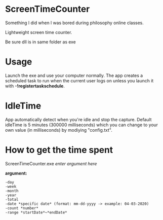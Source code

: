 # ScreenTimeCounter
Something I did when I was bored during philosophy online classes. 

Lightweight screen time counter. 

 Be sure dll is in same folder as exe
 
# Usage 
Launch the exe and use your computer normally. The app creates a scheduled task to run when the current user logs on unless you launch it with **-!registertaskschedule**.

# IdleTime
App automatically detect when you're idle and stop the capture. Default idleTime is 5 minutes (300000 milliseconds) which you can change to your own value (in milliseconds) by modiying "config.txt".

# How to get the time spent
ScreenTimeCounter.exe *enter argument here*

**argument:**
```
-day
-week
-month
-year
-total
-date *specific date* (format: mm-dd-yyyy -> example: 04-03-2020)
-count *number*  
-range *startDate*~*endDate*
```
   
 
    
    
